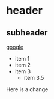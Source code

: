 # header
## subheader

[google](www.google.com)

- item 1
- item 2
- item 3
  - item 3.5
 
Here is a change
